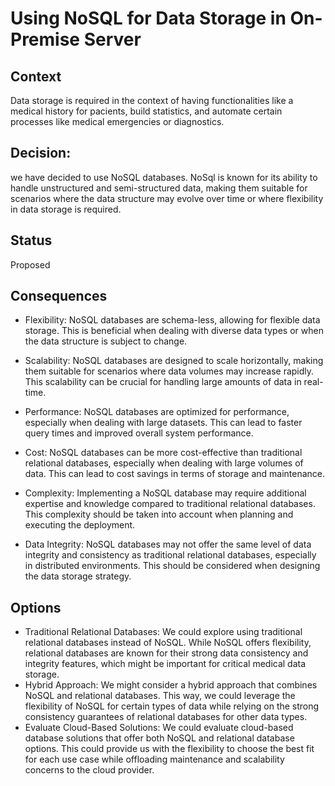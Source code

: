 # Using NoSQL for Data Storage in On-Premise Server

## Context
Data storage is required in the context of having functionalities like a medical history for pacients, 
build statistics, and automate certain processes like medical emergencies or diagnostics.

## Decision: 
we have decided to use NoSQL databases. 
NoSql is known for its ability to handle unstructured and semi-structured data, 
making them suitable for scenarios where the data structure may evolve over time or where flexibility in data storage is required.

## Status
Proposed

## Consequences

   * Flexibility: NoSQL databases are schema-less, allowing for flexible data storage. This is beneficial when dealing with diverse data types or when the data structure is subject to change.

   * Scalability: NoSQL databases are designed to scale horizontally, making them suitable for scenarios where data volumes may increase rapidly. This scalability can be crucial for handling large amounts of data in real-time.

   * Performance: NoSQL databases are optimized for performance, especially when dealing with large datasets. This can lead to faster query times and improved overall system performance.

   * Cost: NoSQL databases can be more cost-effective than traditional relational databases, especially when dealing with large volumes of data. This can lead to cost savings in terms of storage and maintenance.

   * Complexity: Implementing a NoSQL database may require additional expertise and knowledge compared to traditional relational databases. This complexity should be taken into account when planning and executing the deployment.

   * Data Integrity: NoSQL databases may not offer the same level of data integrity and consistency as traditional relational databases, especially in distributed environments. This should be considered when designing the data storage strategy.
   
## Options
   * Traditional Relational Databases: We could explore using traditional relational databases instead of NoSQL. While NoSQL offers flexibility, relational databases are known for their strong data consistency and integrity features, which might be important for critical medical data storage.
   * Hybrid Approach: We might consider a hybrid approach that combines NoSQL and relational databases. This way, we could leverage the flexibility of NoSQL for certain types of data while relying on the strong consistency guarantees of relational databases for other data types.
   * Evaluate Cloud-Based Solutions: We could evaluate cloud-based database solutions that offer both NoSQL and relational database options. This could provide us with the flexibility to choose the best fit for each use case while offloading maintenance and scalability concerns to the cloud provider.
